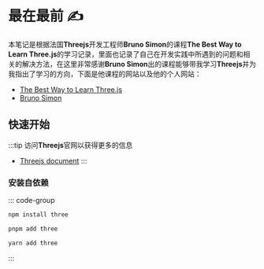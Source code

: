 # 最在最前 :writing_hand:

本笔记是根据法国**Threejs**开发工程师**Bruno Simon**的课程**The Best Way to Learn Three.js**的学习记录，里面也记录了自己在开发实践中所遇到的问题和相关的解决方法，在这里非常感谢**Bruno Simon**出的课程能够带我学习**Threejs**并为我指出了学习的方向，下面是他课程的网站以及他的个人网站：

- [The Best Way to Learn Three.js](https://threejs-journey.com/)
- [Bruno Simon](https://bruno-simon.com/)

## 快速开始

:::tip
访问**Threejs**官网以获得更多的信息

- [Threejs document](https://threejs.org/docs/index.html#manual/zh/introduction/Installation)
:::

### 安装自依赖

::: code-group

```bash [npm]
npm install three
```

```bash [pnpm]
pnpm add three
```

```bash [yarn]
yarn add three
```

:::
